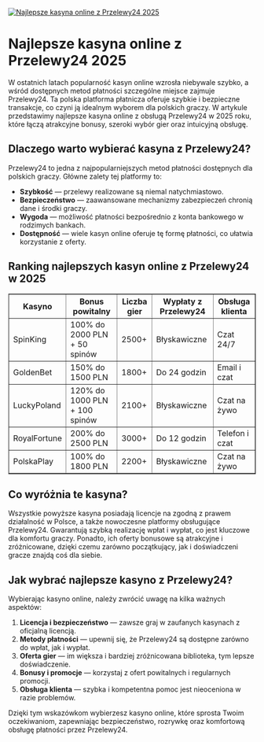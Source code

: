[![Najlepsze kasyna online z Przelewy24 2025](https://123-caf.pages.dev/gitsignup.png)](https://vrmoo.ru/Bt82HjjY)

<h1>Najlepsze kasyna online z Przelewy24 2025</h1> <p>W ostatnich latach popularność kasyn online wzrosła niebywale szybko, a wśród dostępnych metod płatności szczególne miejsce zajmuje Przelewy24. Ta polska platforma płatnicza oferuje szybkie i bezpieczne transakcje, co czyni ją idealnym wyborem dla polskich graczy. W artykule przedstawimy najlepsze kasyna online z obsługą Przelewy24 w 2025 roku, które łączą atrakcyjne bonusy, szeroki wybór gier oraz intuicyjną obsługę.</p>  <h2>Dlaczego warto wybierać kasyna z Przelewy24?</h2> <p>Przelewy24 to jedna z najpopularniejszych metod płatności dostępnych dla polskich graczy. Główne zalety tej platformy to:</p> <ul>   <li><strong>Szybkość</strong> — przelewy realizowane są niemal natychmiastowo.</li>   <li><strong>Bezpieczeństwo</strong> — zaawansowane mechanizmy zabezpieczeń chronią dane i środki graczy.</li>   <li><strong>Wygoda</strong> — możliwość płatności bezpośrednio z konta bankowego w rodzimych bankach.</li>   <li><strong>Dostępność</strong> — wiele kasyn online oferuje tę formę płatności, co ułatwia korzystanie z oferty.</li> </ul>  <h2>Ranking najlepszych kasyn online z Przelewy24 w 2025</h2> <table border="1" cellpadding="8" cellspacing="0" style="border-collapse: collapse; width: 100%;">   <thead>     <tr>       <th>Kasyno</th>       <th>Bonus powitalny</th>       <th>Liczba gier</th>       <th>Wypłaty z Przelewy24</th>       <th>Obsługa klienta</th>     </tr>   </thead>   <tbody>     <tr>       <td>SpinKing</td>       <td>100% do 2000 PLN + 50 spinów</td>       <td>2500+</td>       <td>Błyskawiczne</td>       <td>Czat 24/7</td>     </tr>     <tr>       <td>GoldenBet</td>       <td>150% do 1500 PLN</td>       <td>1800+</td>       <td>Do 24 godzin</td>       <td>Email i czat</td>     </tr>     <tr>       <td>LuckyPoland</td>       <td>120% do 1000 PLN + 100 spinów</td>       <td>2100+</td>       <td>Błyskawiczne</td>       <td>Czat na żywo</td>     </tr>     <tr>       <td>RoyalFortune</td>       <td>200% do 2500 PLN</td>       <td>3000+</td>       <td>Do 12 godzin</td>       <td>Telefon i czat</td>     </tr>     <tr>       <td>PolskaPlay</td>       <td>100% do 1800 PLN</td>       <td>2200+</td>       <td>Błyskawiczne</td>       <td>Czat na żywo</td>     </tr>   </tbody> </table>  <h2>Co wyróżnia te kasyna?</h2> <p>Wszystkie powyższe kasyna posiadają licencje na zgodną z prawem działalność w Polsce, a także nowoczesne platformy obsługujące Przelewy24. Gwarantują szybką realizację wpłat i wypłat, co jest kluczowe dla komfortu graczy. Ponadto, ich oferty bonusowe są atrakcyjne i zróżnicowane, dzięki czemu zarówno początkujący, jak i doświadczeni gracze znajdą coś dla siebie.</p>  <h2>Jak wybrać najlepsze kasyno z Przelewy24?</h2> <p>Wybierając kasyno online, należy zwrócić uwagę na kilka ważnych aspektów:</p> <ol>   <li><strong>Licencja i bezpieczeństwo</strong> — zawsze graj w zaufanych kasynach z oficjalną licencją.</li>   <li><strong>Metody płatności</strong> — upewnij się, że Przelewy24 są dostępne zarówno do wpłat, jak i wypłat.</li>   <li><strong>Oferta gier</strong> — im większa i bardziej zróżnicowana biblioteka, tym lepsze doświadczenie.</li>   <li><strong>Bonusy i promocje</strong> — korzystaj z ofert powitalnych i regularnych promocji.</li>   <li><strong>Obsługa klienta</strong> — szybka i kompetentna pomoc jest nieoceniona w razie problemów.</li> </ol>  <p>Dzięki tym wskazówkom wybierzesz kasyno online, które sprosta Twoim oczekiwaniom, zapewniając bezpieczeństwo, rozrywkę oraz komfortową obsługę płatności przez Przelewy24.</p>